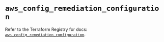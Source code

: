 # `aws_config_remediation_configuration`

Refer to the Terraform Registry for docs: [`aws_config_remediation_configuration`](https://registry.terraform.io/providers/hashicorp/aws/5.63.1/docs/resources/config_remediation_configuration).
